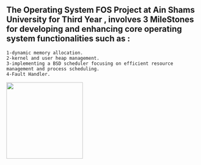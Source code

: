 ## The Operating System FOS Project at Ain Shams University for Third Year , involves 3 MileStones for developing and enhancing core operating system functionalities such as :
```
1-dynamic memory allocation.
2-kernel and user heap management.
3-implementing a BSD scheduler focusing on efficient resource management and process scheduling.
4-Fault Handler.

```

<img src="https://github.com/user-attachments/assets/6427621a-8bb8-4530-8b09-658f47abe16e" width="200" height="200">
